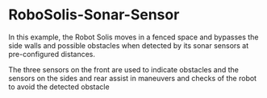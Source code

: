# RoboSolis-Sonar-Sensor

In this example, the Robot Solis moves in a fenced space and bypasses the side walls and possible obstacles when detected by its sonar sensors at pre-configured distances.

The three sensors on the front are used to indicate obstacles and the sensors on the sides and rear assist in maneuvers and checks of the robot to avoid the detected obstacle
